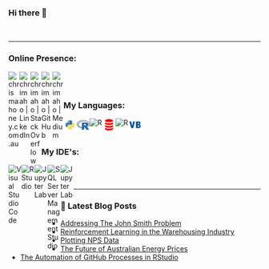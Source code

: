 ### Hi there 👋



</br>

---


### Online Presence:

[<img align="left" alt="chrismahoney.com.au" width="22px" src="https://www.clipartmax.com/png/full/21-213455_house-animation.png" />][website]
[<img align="left" alt="chrimaho | LinkedIn" width="22px" src="https://www.vectorlogo.zone/logos/linkedin/linkedin-tile.svg" />][linkedin]
[<img align="left" alt="chrimaho | StackOverflow" width="22px" src="https://www.vectorlogo.zone/logos/stackoverflow/stackoverflow-icon.svg" />][stackoverflow]
[<img align="left" alt="chrimaho | GitHub" width="22px" src="https://www.vectorlogo.zone/logos/github/github-tile.svg" />][github]
[<img align="left" alt="chrimaho | Medium" width="22px" src="https://cdns.iconmonstr.com/wp-content/assets/preview/2018/240/iconmonstr-medium-1.png" />][medium]

</br>
</br>

### My Languages:
[<img align="left" alt="Python" width="26px" src="https://raw.githubusercontent.com/github/explore/80688e429a7d4ef2fca1e82350fe8e3517d3494d/topics/python/python.png" />](https://www.python.org/ "Python")
[<img align="left" alt="R" width="26px" src="https://raw.githubusercontent.com/github/explore/80688e429a7d4ef2fca1e82350fe8e3517d3494d/topics/r/r.png" />](https://www.r-project.org/ "R")
[<img align="left" alt="R" width="26px" src="https://www.kindpng.com/picc/m/352-3529349_transparent-sql-png-sql-server-logo-png-png.png" />](https://www.microsoft.com/en-au/sql-server/ "SQL Server")
[<img align="left" alt="R" height="26px" src="https://raw.githubusercontent.com/vscode-icons/vscode-icons/master/icons/file_type_plsql.svg" />](https://oracle.com/database "Oracle Database")
[<img align="left" alt="R" width="26px" src="https://computrain.com//wp-content/uploads/2018/02/pq-icon-150x150.png" />](https://docs.microsoft.com/en-us/power-query/ "Power Query")
[<img align="left" alt="VB" width="26px" src="https://raw.githubusercontent.com/vscode-icons/vscode-icons/master/icons/file_type_vb.svg" />](https://docs.microsoft.com/en-us/dotnet/visual-basic/ "Visual Basic")

</br>
</br>

### My IDE's:

[<img align="left" alt="Visual Studio Code" width="26px" src="https://upload.wikimedia.org/wikipedia/commons/thumb/9/9a/Visual_Studio_Code_1.35_icon.svg/1024px-Visual_Studio_Code_1.35_icon.svg.png" />](https://code.visualstudio.com/ "Visual Studio Code")
[<img align="left" alt="RStudio" width="26px" src="https://enholm.net/wp-content/uploads/2015/08/RStudio-Ball.png" />](https://rstudio.com/ "RStudio")
[<img align="left" alt="Jupyter Lab" width="26px" src="https://miro.medium.com/max/1036/1*FogMIj4gYwp3fTHLZuwavQ.png" />](https://jupyterlab.readthedocs.io/en/latest/ "Jupyter Lab")
[<img align="left" alt="SQL Server Management Studio" width="26px" src="https://www.edureka.co/blog/wp-content/uploads/2019/10/logo.png" />](https://docs.microsoft.com/en-us/sql/ssms/ "SQL Server Management Studio")
[<img align="left" alt="Jupyter Lab" width="26px" src="https://icon2.cleanpng.com/20180320/lrw/kisspng-oracle-sql-developer-oracle-database-pl-sql-oracle-vector-sql-server-icon-5ab0cd69949b77.5546141815215363616087.jpg" />](http://oracle.com/technetwork/developer-tools/sql-developer/ "Oracle SQL Developer")

</br>
</br>

---


### 📕 Latest Blog Posts

<!-- BLOG-POST-LIST:START -->
- [Addressing The John Smith Problem](https://towardsdatascience.com/addressingthejohnsmithproblem-1533da4f7db8?source=rss-56d03114dd5a------2)
- [Reinforcement Learning in the Warehousing Industry](https://medium.com/ai-in-plain-english/reinforcement-learning-in-the-warehousing-industry-a5e7f1c28422?source=rss-56d03114dd5a------2)
- [Plotting NPS Data](https://medium.com/analytics-vidhya/plottingnps-2958b642a51f?source=rss-56d03114dd5a------2)
- [The Future of Australian Energy Prices](https://medium.com/trends-in-data-science/ausenergyprices-737b9cbe5540?source=rss-56d03114dd5a------2)
- [The Automation of GitHub Processes in RStudio](https://medium.com/@chrimaho/githubautomation-ce1b7616fa8c?source=rss-56d03114dd5a------2)
<!-- BLOG-POST-LIST:END -->


<!--
**chrimaho/chrimaho** is a ✨ _special_ ✨ repository because its `README.md` (this file) appears on your GitHub profile.

Here are some ideas to get you started:

- 🔭 I’m currently working on ...
- 🌱 I’m currently learning ...
- 👯 I’m looking to collaborate on ...
- 🤔 I’m looking for help with ...
- 💬 Ask me about ...
- 📫 How to reach me: ...
- 😄 Pronouns: ...
- ⚡ Fun fact: ...

-->
[website]: https://chrismahoney.com.au/"
[linkedin]: https://www.linkedin.com/in/chrimaho/"
[github]: https://github.com/chrimaho"
[medium]: https://medium.com/@chrimaho"
[stackoverflow]: https://stackoverflow.com/users/12036005/chrimaho